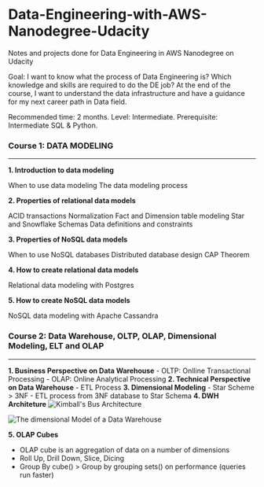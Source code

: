# Data-Engineering-with-AWS-Nanodegree-Udacity
Notes and projects done for Data Engineering in AWS Nanodegree on Udacity

Goal: I want to know what the process of Data Engineering is? Which knowledge and skills are required to do the DE job? At the end of the course, I want to understand the data infrastructure and have a guidance for my next career path in Data field. 

Recommended time: 2 months. Level: Intermediate. Prerequisite: Intermediate SQL & Python.

### Course 1: DATA MODELING
---

**1. Introduction to data modeling**

When to use data modeling
The data modeling process

**2. Properties of relational data models**

ACID transactions
Normalization
Fact and Dimension table modeling
Star and Snowflake Schemas
Data definitions and constraints

**3. Properties of NoSQL data models**

When to use NoSQL databases
Distributed database design
CAP Theorem

**4. How to create relational data models**

Relational data modeling with Postgres

**5. How to create NoSQL data models**

NoSQL data modeling with Apache Cassandra

### Course 2: Data Warehouse, OLTP, OLAP, Dimensional Modeling, ELT and OLAP
---

**1. Business Perspective on Data Warehouse**
    - OLTP: Onlline Transactional Processing
    - OLAP: Online Analytical Processing
**2. Technical Perspective on Data Warehouse**
    - ETL Process
**3. Dimensional Modeling**
    - Star Scheme > 3NF
    - ETL process from 3NF database to Star Schema
**4. DWH Architeture**
![Kimball's Bus Architecture](https://video.udacity-data.com/topher/2021/August/6112ddd2_l1-introduction-to-datawarehousing-3/l1-introduction-to-datawarehousing-3.png)

![The dimensional Model of a Data Warehouse](https://video.udacity-data.com/topher/2021/August/6111d21c_l1-introduction-to-datawarehousing-1/l1-introduction-to-datawarehousing-1.png)

**5. OLAP Cubes**
- OLAP cube is an aggregation of data on a number of dimensions
- Roll Up, Drill Down, Slice, Dicing
- Group By cube() > Group by grouping sets() on performance (queries run faster)
